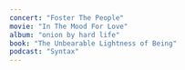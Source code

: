 ```yaml
---
concert: "Foster The People"
movie: "In The Mood For Love"
album: "onion by hard life"
book: "The Unbearable Lightness of Being"
podcast: "Syntax"
---
```

